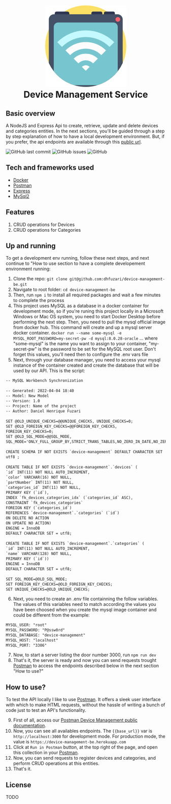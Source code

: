 <h1 align="center">
  <img src="./src/assets/imgs/device.png" alt="Postman Task Board Server public documentation" width="256">
  <br>Device Management Service<br>
</h1>

## Basic overview

A NodeJS and Express Api to create, retrieve, update and delete devices and categories entities. In the next sections, you'll be guided through a step by step explanation of how to have a local development environment. But, if you prefer, the api endpoints are available through this [public url](https://device-management-be.herokuapp.com).

![GitHub last commit](https://img.shields.io/github/last-commit/dhfuzari/device-management-be)
![GitHub issues](https://img.shields.io/github/issues/dhfuzari/device-management-be)
![GitHub](https://img.shields.io/github/license/dhfuzari/device-management-be)

## Tech and frameworks used

- [Docker](https://docker.com/)
- [Postman](https://www.postman.com/)
- [Express](https://expressjs.com/)
- [MySql2](https://github.com/sidorares/node-mysql2)

## Features

1. CRUD operations for Devices
2. CRUD operations for Categories

## Up and running

To get a development env running, follow these next steps, and next continue to "How to use section to have a complete developement environment running:

1. Clone the repo: `git clone git@github.com:dhfuzari/device-management-be.git`
2. Navigate to root folder: `cd device-management-be`
3. Then, run `npm i` to install all required packages and wait a few minutes to complete the process
4. This project uses MySQL as a database in a docker container for development mode, so if you're runing this project locally in a Microsoft Windows or Mac OS system, you need to start Docker Desktop before performing the next step. Then, you need to pull the mysql official image from docker hub. This command will create and up a mysql server docker container.
   `docker run --name some-mysql -e MYSQL_ROOT_PASSWORD=my-secret-pw -d mysql:8.0.28-oracle`
   ... where "some-mysql" is the name you want to assign to your container, "my-secret-pw" is the password to be set for the MySQL root user. Don't forget this values, you'll need then to configure the .env vars file
5. Next, through your database manager, you need to access your mysql instance of the container created and create the database that will be used by our API. This is the script:

```
-- MySQL Workbench Synchronization

-- Generated: 2022-04-04 18:40
-- Model: New Model
-- Version: 1.0
-- Project: Name of the project
-- Author: Daniel Henrique Fuzari

SET @OLD_UNIQUE_CHECKS=@@UNIQUE_CHECKS, UNIQUE_CHECKS=0;
SET @OLD_FOREIGN_KEY_CHECKS=@@FOREIGN_KEY_CHECKS, FOREIGN_KEY_CHECKS=0;
SET @OLD_SQL_MODE=@@SQL_MODE, SQL_MODE='ONLY_FULL_GROUP_BY,STRICT_TRANS_TABLES,NO_ZERO_IN_DATE,NO_ZERO_DATE,ERROR_FOR_DIVISION_BY_ZERO,NO_ENGINE_SUBSTITUTION';

CREATE SCHEMA IF NOT EXISTS `device-management` DEFAULT CHARACTER SET utf8 ;

CREATE TABLE IF NOT EXISTS `device-management`.`devices` (
`id` INT(11) NOT NULL AUTO_INCREMENT,
`color` VARCHAR(16) NOT NULL,
`partNumber` INT(11) NOT NULL,
`categories_id` INT(11) NOT NULL,
PRIMARY KEY (`id`),
INDEX `fk_devices_categories_idx` (`categories_id` ASC),
CONSTRAINT `fk_devices_categories`
FOREIGN KEY (`categories_id`)
REFERENCES `device-management`.`categories` (`id`)
ON DELETE NO ACTION
ON UPDATE NO ACTION)
ENGINE = InnoDB
DEFAULT CHARACTER SET = utf8;

CREATE TABLE IF NOT EXISTS `device-management`.`categories` (
`id` INT(11) NOT NULL AUTO_INCREMENT,
`name` VARCHAR(128) NOT NULL,
PRIMARY KEY (`id`))
ENGINE = InnoDB
DEFAULT CHARACTER SET = utf8;

SET SQL_MODE=@OLD_SQL_MODE;
SET FOREIGN_KEY_CHECKS=@OLD_FOREIGN_KEY_CHECKS;
SET UNIQUE_CHECKS=@OLD_UNIQUE_CHECKS;
```

6. Next, you need to create an .env file containning the follow variables. The values of this variables need to match according the values you have been choosed when you create the mysql image container and could be different from the example:

```
MYSQL_USER: "root"
MYSQL_PASSWORD: "P@ssw0rd"
MYSQL_DATABASE: "device-management"
MYSQL_HOST: "localhost"
MYSQL_PORT: "3306"
```

7. Now, to start a server listing the door number 3000, run `npm run dev`
8. That's it, the server is ready and now you can send requests trought [Postman](https://www.postman.com/) to access the
   endpoints described below in the next section "How to use?"

## How to use?

To test the API locally I like to use [Postman](https://www.postman.com/). It offers a sleek user interface with which to make HTML requests, without the hassle of writing a bunch of code just to test an API's functionality.

9. First of all, access our [Postman Device Management public documentation](https://documenter.getpostman.com/view/2364800/UVyuSvK2).
10. Now, you can see all availables endpoints. The `{{base_url}}` var is `http://localhost:3000` for development mode. For production mode, the value is `https://device-management-be.herokuapp.com`
11. Click at `Run in Postman` button, at the top right of the page, and open this collection in your [Postman](https://www.postman.com/).
12. Now, you can send requests to register devices and categories, and perform CRUD operations at this entities.
13. That's it.

## License

TODO
